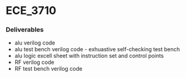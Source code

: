 # ECE_3710

### Deliverables
* alu verilog code
* alu test bench verilog code - exhuastive self-checking test bench
* alu logic excell sheet with instruction set and control points
* RF verilog code
* RF test bench verilog code
